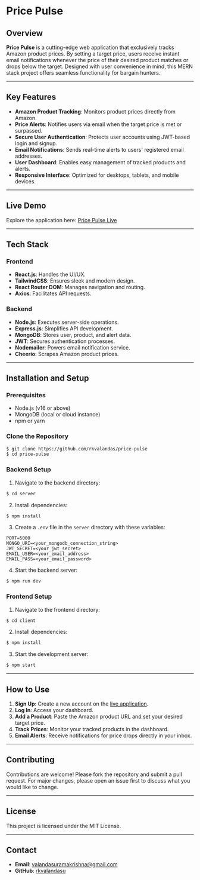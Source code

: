 # Price Pulse

## Overview
**Price Pulse** is a cutting-edge web application that exclusively tracks Amazon product prices. By setting a target price, users receive instant email notifications whenever the price of their desired product matches or drops below the target. Designed with user convenience in mind, this MERN stack project offers seamless functionality for bargain hunters.

---

## Key Features
- **Amazon Product Tracking**: Monitors product prices directly from Amazon.
- **Price Alerts**: Notifies users via email when the target price is met or surpassed.
- **Secure User Authentication**: Protects user accounts using JWT-based login and signup.
- **Email Notifications**: Sends real-time alerts to users' registered email addresses.
- **User Dashboard**: Enables easy management of tracked products and alerts.
- **Responsive Interface**: Optimized for desktops, tablets, and mobile devices.

---

## Live Demo
Explore the application here: [Price Pulse Live](https://price-pulse-seven.vercel.app/)

---

## Tech Stack
### Frontend
- **React.js**: Handles the UI/UX.
- **TailwindCSS**: Ensures sleek and modern design.
- **React Router DOM**: Manages navigation and routing.
- **Axios**: Facilitates API requests.

### Backend
- **Node.js**: Executes server-side operations.
- **Express.js**: Simplifies API development.
- **MongoDB**: Stores user, product, and alert data.
- **JWT**: Secures authentication processes.
- **Nodemailer**: Powers email notification service.
- **Cheerio**: Scrapes Amazon product prices.

---

## Installation and Setup

### Prerequisites
- Node.js (v16 or above)
- MongoDB (local or cloud instance)
- npm or yarn

### Clone the Repository
```bash
$ git clone https://github.com/rkvalandas/price-pulse
$ cd price-pulse
```

### Backend Setup
1. Navigate to the backend directory:
```bash
$ cd server
```
2. Install dependencies:
```bash
$ npm install
```
3. Create a `.env` file in the `server` directory with these variables:
```env
PORT=5000
MONGO_URI=<your_mongodb_connection_string>
JWT_SECRET=<your_jwt_secret>
EMAIL_USER=<your_email_address>
EMAIL_PASS=<your_email_password>
```
4. Start the backend server:
```bash
$ npm run dev
```

### Frontend Setup
1. Navigate to the frontend directory:
```bash
$ cd client
```
2. Install dependencies:
```bash
$ npm install
```
3. Start the development server:
```bash
$ npm start
```

---

## How to Use
1. **Sign Up**: Create a new account on the [live application](https://price-pulse-seven.vercel.app/).
2. **Log In**: Access your dashboard.
3. **Add a Product**: Paste the Amazon product URL and set your desired target price.
4. **Track Prices**: Monitor your tracked products in the dashboard.
5. **Email Alerts**: Receive notifications for price drops directly in your inbox.

---

## Contributing
Contributions are welcome! Please fork the repository and submit a pull request. For major changes, please open an issue first to discuss what you would like to change.

---

## License
This project is licensed under the MIT License.

---

## Contact
- **Email**: valandasuramakrishna@gmail.com
- **GitHub**: [rkvalandasu](https://github.com/rkvalandas)
